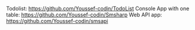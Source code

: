 Todolist: https://github.com/Youssef-codin/TodoList
Console App with one table: https://github.com/Youssef-codin/Smsharp
Web API app: https://github.com/Youssef-codin/smsapi
